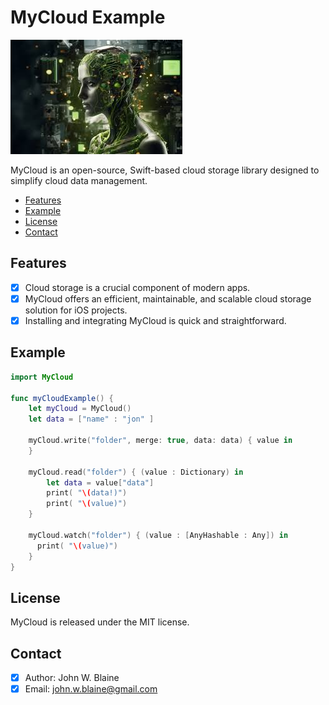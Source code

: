 # MyCloud Example

![MyCloud: Elegant Networking in Swift](nvidia.png)

MyCloud is an open-source, Swift-based cloud storage library designed to simplify cloud data management.

- [Features](#features)
- [Example](#example)
- [License](#license)
- [Contact](#contact)

## Features
- [x] Cloud storage is a crucial component of modern apps.
- [x] MyCloud offers an efficient, maintainable, and scalable cloud storage solution for iOS projects.
- [x] Installing and integrating MyCloud is quick and straightforward.
  
## Example
```swift
import MyCloud

func myCloudExample() {
    let myCloud = MyCloud()
    let data = ["name" : "jon" ]
    
    myCloud.write("folder", merge: true, data: data) { value in
    }

    myCloud.read("folder") { (value : Dictionary) in
        let data = value["data"]
        print( "\(data!)")
        print( "\(value)")
    }
        
    myCloud.watch("folder") { (value : [AnyHashable : Any]) in
      print( "\(value)")
    }
}

```

## License
MyCloud is released under the MIT license.

## Contact
- [x] Author: John W. Blaine
- [x] Email: john.w.blaine@gmail.com
